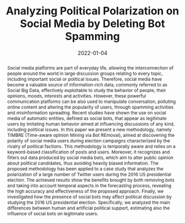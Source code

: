 ---
title: "Analyzing Political Polarization on Social Media by Deleting Bot Spamming"
date: 2022-01-04
publishDate: 2022-01-04
authors: ["Riccardo Cantini", "Fabrizio Marozzo", "Domenico Talia", "Paolo Trunfio"]
publication_types: ["2"]
abstract: "Social media platforms are part of everyday life, allowing the interconnection of people around the world in large discussion groups relating to every topic, including important social or political issues. Therefore, social media have become a valuable source of information-rich data, commonly referred to as Social Big Data, effectively exploitable to study the behavior of people, their opinions, moods, interests and activities. However, these powerful communication platforms can be also used to manipulate conversation, polluting online content and altering the popularity of users, through spamming activities and misinformation spreading. Recent studies have shown the use on social media of automatic entities, defined as social bots, that appear as legitimate users by imitating human behavior aimed at influencing discussions of any kind, including political issues. In this paper we present a new methodology, namely TIMBRE (Time-aware opInion Mining via Bot REmoval), aimed at discovering the polarity of social media users during election campaigns characterized by the rivalry of political factions. This methodology is temporally aware and relies on a keyword-based classification of posts and users. Moreover, it recognizes and filters out data produced by social media bots, which aim to alter public opinion about political candidates, thus avoiding heavily biased information. The proposed methodology has been applied to a case study that analyzes the polarization of a large number of Twitter users during the 2016 US presidential election. The achieved results show the benefits brought by both removing bots and taking into account temporal aspects in the forecasting process, revealing the high accuracy and effectiveness of the proposed approach. Finally, we investigated how the presence of social bots may affect political discussion by studying the 2016 US presidential election. Specifically, we analyzed the main differences between human and artificial political support, estimating also the influence of social bots on legitimate users."
featured: true
publication: "*Big Data and Cognitive Computing*, vol.6, no. 1, 2022"
# url_pdf: "files/papers/journals/BDCC-bots.pdf"
doi: "10.3390/bdcc6010003"
# Custom links:
links:
- name: Cover Story
  url: https://www.mdpi.com/2504-2289/6/1
  icon_pack: fa
  icon: award
- name: Editor's choice
  url: https://www.mdpi.com/journal/BDCC/editors_choice?listby=date&page_no=3&page_count=50
  icon_pack: fa
  icon: award



# Featured image
# To use, add an image named `featured.jpg/png` to your page's folder. 
image:
  caption: ""
  focal_point: ""
  preview_only: false


tags: ["social bots", "political polarization", "influence spread", "social media analysis"]

---